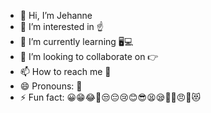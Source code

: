 - 👋 Hi, I’m Jehanne 
- 👀 I’m interested in ☝
- 🌱 I’m currently learning 🖥💻
- 💞️ I’m looking to collaborate on 👉
- 📫 How to reach me 📩
- 😄 Pronouns: 🤔
- ⚡ Fun fact: 😀😁😂🤣😒😔😢😊😎😫😪🥱😤😠🤧😻

<!---
JehanneTomas/JehanneTomas is a ✨ special ✨ repository because its `README.md` (this file) appears on your GitHub profile.
You can click the Preview link to take a look at your changes.
--->
